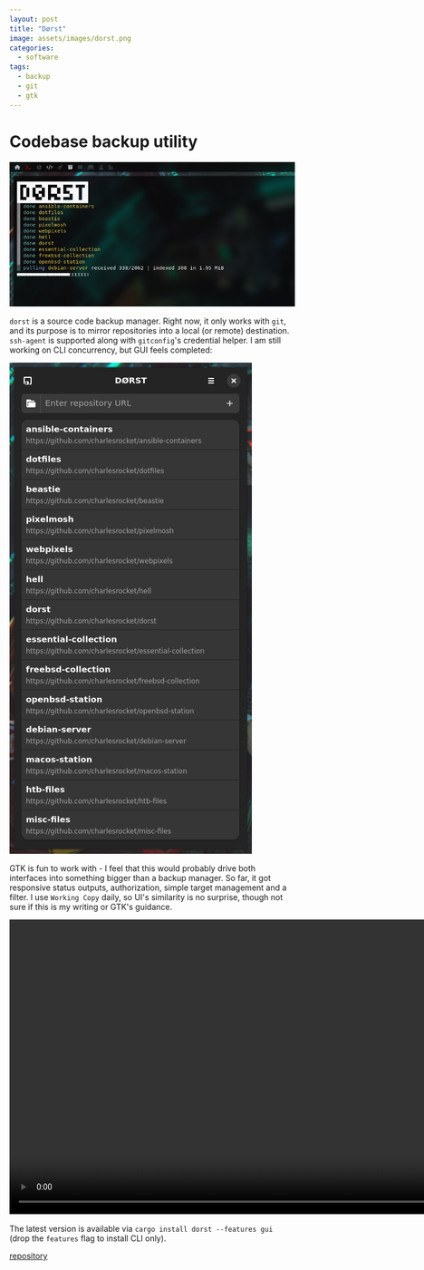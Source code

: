 ```yaml
---
layout: post
title: "Dørst"
image: assets/images/dorst.png
categories:
  - software
tags:
  - backup
  - git
  - gtk
---
```

# Codebase backup utility

![dorst cli screenshot](/assets/images/dorst_cli-v0.8.png)

  `dorst` is a source code backup manager. Right now, it only works with `git`, and its purpose is to mirror repositories into a local (or remote) destination. `ssh-agent` is supported along with `gitconfig`'s credential helper. I am still working on CLI concurrency, but GUI feels completed:

![dorst gui screenshot](/assets/images/dorst_gui-v0.8.png)

GTK is fun to work with - I feel that this would probably drive both interfaces into something bigger than a backup manager. So far, it got responsive status outputs, authorization, simple target management and a filter. I use `Working Copy` daily, so UI's similarity is no surprise, though not sure if this is my writing or GTK's guidance.

<p><center><video height="520" autoplay controls>
  <source src="/assets/videos/dorst-v0.9.mov" type="video/quicktime">
</video></center></p>

The latest version is available via `cargo install dorst --features gui` (drop the `features` flag to install CLI only).

[repository](https://github.com/charlesrocket/dorst)
